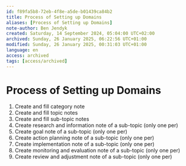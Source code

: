 ```yaml
---
id: f89fa5b8-72eb-4f8e-a5de-b01439ca84b2
title: Process of Setting up Domains
aliases: [Process of Setting up Domains]
note-author: Ben Jendyk
created: Saturday, 14 September 2024, 05:04:00 UTC+02:00
archived: Sunday, 26 January 2025, 06:22:56 UTC+01:00
modified: Sunday, 26 January 2025, 00:31:03 UTC+01:00
language: en
access: archived 
tags: [access/archived]
---
```


# Process of Setting up Domains

1. Create and fill category note
2. Create and fill topic notes
3. Create and fill sub-topic notes
4. Create research and information note of a sub-topic (only one per)
5. Create goal note of a sub-topic (only one per)
6. Create action planning note of a sub-topic (only one per)
7. Create implementation note of a sub-topic (only one per)
8. Create monitoring and evaluation note of a sub-topic (only one per)
9. Create review and adjustment note of a sub-topic (only one per)
